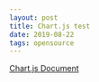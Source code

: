 ```yaml
---
layout: post
title: Chart.js test
date: 2019-08-22
tags: opensource
---
```


<script src="/assets/vendor/Chart.bundle.min.js"></script>

[Chart.js Document](https://www.chartjs.org/docs/latest/getting-started/)

<canvas id="myChart"></canvas>

<script>
require(['init'], (initTest) => {
  require(['jquery'], ($) => {
    require(['vendor/Chart.bundle.min.js'], function(Chart){
      $(document).ready(function(){
        var ctx = document.getElementById('myChart').getContext('2d');
        var chart = new Chart(ctx, {
            // The type of chart we want to create
            type: 'line',

            // The data for our dataset
            data: {
                labels: ['January', 'February', 'March', 'April', 'May', 'June', 'July'],
                datasets: [{
                    label: 'My First dataset',
                    backgroundColor: 'rgb(255, 99, 132)',
                    borderColor: 'rgb(255, 99, 132)',
                    data: [0, 10, 5, 2, 20, 30, 45]
                }]
            },

            // Configuration options go here
            options: {}
        });
      });//end of document ready
    });//end of chartjs
  });//end of jquery
});//end of init
</script>
